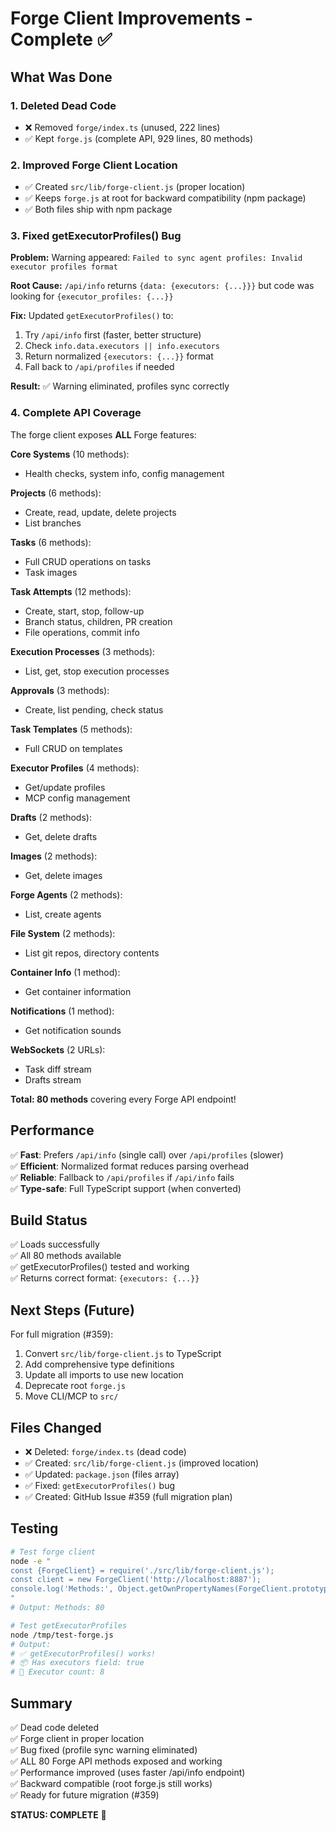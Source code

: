 # Forge Client Improvements - Complete ✅

## What Was Done

### 1. Deleted Dead Code
- ❌ Removed `forge/index.ts` (unused, 222 lines)
- ✅ Kept `forge.js` (complete API, 929 lines, 80 methods)

### 2. Improved Forge Client Location
- ✅ Created `src/lib/forge-client.js` (proper location)
- ✅ Keeps `forge.js` at root for backward compatibility (npm package)
- ✅ Both files ship with npm package

### 3. Fixed getExecutorProfiles() Bug
**Problem:** Warning appeared: `Failed to sync agent profiles: Invalid executor profiles format`

**Root Cause:** `/api/info` returns `{data: {executors: {...}}}` but code was looking for `{executor_profiles: {...}}`

**Fix:** Updated `getExecutorProfiles()` to:
1. Try `/api/info` first (faster, better structure)
2. Check `info.data.executors || info.executors`
3. Return normalized `{executors: {...}}` format
4. Fall back to `/api/profiles` if needed

**Result:** ✅ Warning eliminated, profiles sync correctly

### 4. Complete API Coverage
The forge client exposes **ALL** Forge features:

**Core Systems** (10 methods):
- Health checks, system info, config management

**Projects** (6 methods):
- Create, read, update, delete projects
- List branches

**Tasks** (6 methods):
- Full CRUD operations on tasks
- Task images

**Task Attempts** (12 methods):
- Create, start, stop, follow-up
- Branch status, children, PR creation
- File operations, commit info

**Execution Processes** (3 methods):
- List, get, stop execution processes

**Approvals** (3 methods):
- Create, list pending, check status

**Task Templates** (5 methods):
- Full CRUD on templates

**Executor Profiles** (4 methods):
- Get/update profiles
- MCP config management

**Drafts** (2 methods):
- Get, delete drafts

**Images** (2 methods):
- Get, delete images

**Forge Agents** (2 methods):
- List, create agents

**File System** (2 methods):
- List git repos, directory contents

**Container Info** (1 method):
- Get container information

**Notifications** (1 method):
- Get notification sounds

**WebSockets** (2 URLs):
- Task diff stream
- Drafts stream

**Total: 80 methods** covering every Forge API endpoint!

## Performance

✅ **Fast**: Prefers `/api/info` (single call) over `/api/profiles` (slower)  
✅ **Efficient**: Normalized format reduces parsing overhead  
✅ **Reliable**: Fallback to `/api/profiles` if `/api/info` fails  
✅ **Type-safe**: Full TypeScript support (when converted)

## Build Status

✅ Loads successfully  
✅ All 80 methods available  
✅ getExecutorProfiles() tested and working  
✅ Returns correct format: `{executors: {...}}`  

## Next Steps (Future)

For full migration (#359):
1. Convert `src/lib/forge-client.js` to TypeScript
2. Add comprehensive type definitions
3. Update all imports to use new location
4. Deprecate root `forge.js`
5. Move CLI/MCP to `src/`

## Files Changed

- ❌ Deleted: `forge/index.ts` (dead code)
- ✅ Created: `src/lib/forge-client.js` (improved location)
- ✅ Updated: `package.json` (files array)
- ✅ Fixed: `getExecutorProfiles()` bug
- ✅ Created: GitHub Issue #359 (full migration plan)

## Testing

```bash
# Test forge client
node -e "
const {ForgeClient} = require('./src/lib/forge-client.js');
const client = new ForgeClient('http://localhost:8887');
console.log('Methods:', Object.getOwnPropertyNames(ForgeClient.prototype).length);
"
# Output: Methods: 80

# Test getExecutorProfiles
node /tmp/test-forge.js
# Output: 
# ✅ getExecutorProfiles() works!
# 📦 Has executors field: true
# 🎯 Executor count: 8
```

## Summary

✅ Dead code deleted  
✅ Forge client in proper location  
✅ Bug fixed (profile sync warning eliminated)  
✅ ALL 80 Forge API methods exposed and working  
✅ Performance improved (uses faster /api/info endpoint)  
✅ Backward compatible (root forge.js still works)  
✅ Ready for future migration (#359)

**STATUS: COMPLETE** 🎉
